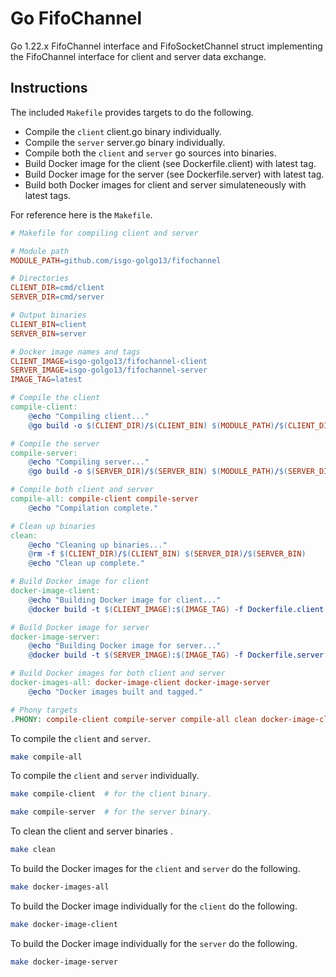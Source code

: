 # Go FifoChannel
Go 1.22.x FifoChannel interface and FifoSocketChannel struct implementing the FifoChannel interface for client and server data exchange.


## Instructions
The included `Makefile` provides targets to do the following.

- Compile the `client` client.go binary individually.
- Compile the `server` server.go binary individually.
- Compile both the `client` and `server` go sources into binaries.
- Build Docker image for the client (see Dockerfile.client) with latest tag.
- Build Docker image for the server (see Dockerfile.server) with latest tag.
- Build both Docker images for client and server simulateneously with latest tags.

For reference here is the `Makefile`.

```Makefile
# Makefile for compiling client and server

# Module path
MODULE_PATH=github.com/isgo-golgo13/fifochannel

# Directories
CLIENT_DIR=cmd/client
SERVER_DIR=cmd/server

# Output binaries
CLIENT_BIN=client
SERVER_BIN=server

# Docker image names and tags
CLIENT_IMAGE=isgo-golgo13/fifochannel-client
SERVER_IMAGE=isgo-golgo13/fifochannel-server
IMAGE_TAG=latest

# Compile the client
compile-client:
	@echo "Compiling client..."
	@go build -o $(CLIENT_DIR)/$(CLIENT_BIN) $(MODULE_PATH)/$(CLIENT_DIR)

# Compile the server
compile-server:
	@echo "Compiling server..."
	@go build -o $(SERVER_DIR)/$(SERVER_BIN) $(MODULE_PATH)/$(SERVER_DIR)

# Compile both client and server
compile-all: compile-client compile-server
	@echo "Compilation complete."

# Clean up binaries
clean:
	@echo "Cleaning up binaries..."
	@rm -f $(CLIENT_DIR)/$(CLIENT_BIN) $(SERVER_DIR)/$(SERVER_BIN)
	@echo "Clean up complete."

# Build Docker image for client
docker-image-client:
	@echo "Building Docker image for client..."
	@docker build -t $(CLIENT_IMAGE):$(IMAGE_TAG) -f Dockerfile.client .

# Build Docker image for server
docker-image-server:
	@echo "Building Docker image for server..."
	@docker build -t $(SERVER_IMAGE):$(IMAGE_TAG) -f Dockerfile.server .

# Build Docker images for both client and server
docker-images-all: docker-image-client docker-image-server
	@echo "Docker images built and tagged."

# Phony targets
.PHONY: compile-client compile-server compile-all clean docker-image-client docker-image-server docker-images-all
```



To compile the `client` and `server`.

```sh
make compile-all
```

To compile the `client` and `server` individually.

```sh
make compile-client  # for the client binary.
```

```sh
make compile-server  # for the server binary.
```




To clean the client and server binaries .

```sh
make clean
```


To build the Docker images for the `client` and `server` do the following.

```sh
make docker-images-all
```

To build the Docker image individually for the `client` do the following.

```sh
make docker-image-client
```

To build the Docker image individually for the `server` do the following.

```sh
make docker-image-server
```
